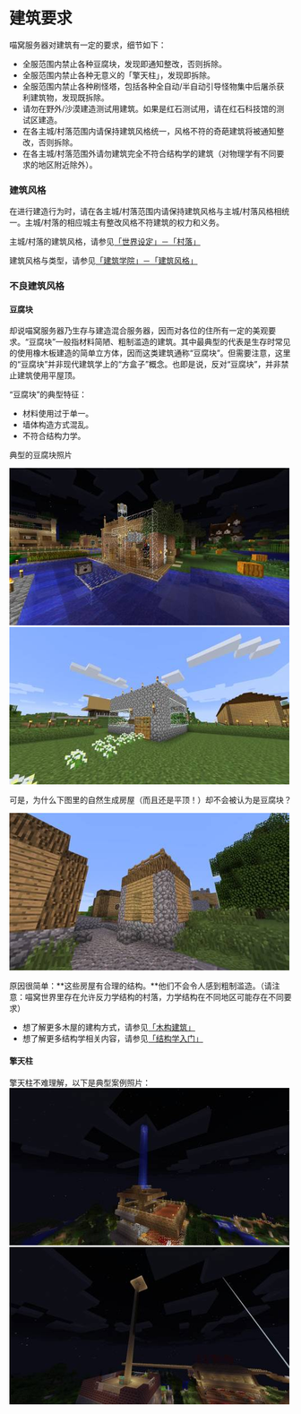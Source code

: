 # 建筑要求

喵窝服务器对建筑有一定的要求，细节如下：

- 全服范围内禁止各种豆腐块，发现即通知整改，否则拆除。
- 全服范围内禁止各种无意义的「擎天柱」，发现即拆除。
- 全服范围内禁止各种刷怪塔，包括各种全自动/半自动引导怪物集中后屠杀获利建筑物，发现既拆除。
- 请勿在野外/沙漠建造测试用建筑。如果是红石测试用，请在红石科技馆的测试区建造。
- 在各主城/村落范围内请保持建筑风格统一，风格不符的奇葩建筑将被通知整改，否则拆除。
- 在各主城/村落范围外请勿建筑完全不符合结构学的建筑（对物理学有不同要求的地区附近除外）。

### 建筑风格

在进行建造行为时，请在各主城/村落范围内请保持建筑风格与主城/村落风格相统一。主城/村落的相应城主有整改风格不符建筑的权力和义务。

主城/村落的建筑风格，请参见[「世界设定」－「村落」](nyaa/realms)

建筑风格与类型，请参见[「建筑学院」－「建筑风格」](space/building/building-style)

### 不良建筑风格

#### 豆腐块

却说喵窝服务器乃生存与建造混合服务器，因而对各位的住所有一定的美观要求。“豆腐块”一般指材料简陋、粗制滥造的建筑。其中最典型的代表是生存时常见的使用橡木板建造的简单立方体，因而这类建筑通称“豆腐块”。但需要注意，这里的“豆腐块”并非现代建筑学上的“方盒子”概念。也即是说，反对“豆腐块”，并非禁止建筑使用平屋顶。

“豆腐块”的典型特征：

- 材料使用过于单一。
- 墙体构造方式混乱。
- 不符合结构力学。

典型的豆腐块照片

![豆腐块1](../../assets/images/building-tutorial/豆腐块1.jpg)    ![豆腐块2](../../assets/images/building-tutorial/豆腐块2.jpg)

可是，为什么下图里的自然生成房屋（而且还是平顶！）却不会被认为是豆腐块？

![自然村落屋子](../../assets/images/building-tutorial/自然村落屋子.jpg)

原因很简单：**这些房屋有合理的结构。**他们不会令人感到粗制滥造。（请注意：喵窝世界里存在允许反力学结构的村落，力学结构在不同地区可能存在不同要求）

- 想了解更多木屋的建构方式，请参见[「木构建筑」](space/building/tutorial-wood-building)
- 想了解更多结构学相关内容，请参见[「结构学入门」](space/building/architechture-introduction)

#### 擎天柱

擎天柱不难理解，以下是典型案例照片：
![擎天柱1](../../assets/images/building-tutorial/2014-08-25_10.53.39.jpg)    ![擎天柱2](../../assets/images/building-tutorial/2014-08-25_10.54.39.jpg)

